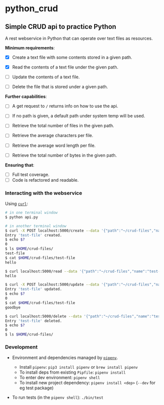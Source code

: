 # python_crud

## Simple CRUD api to practice Python

A rest webservice in Python that can operate over text files as resources.

**Minimum requirements**:

  - [x] Create a text file with some contents stored in a given path.
  - [x] Read the contents of a text file under the given path.
  - [ ] Update the contents of a text file.
  - [ ] Delete the file that is stored under a given path.
 
 
**Further capabilities**:

  - [ ] A get request to `/` returns info on how to use the api.
  - [ ] If no path is given, a default path under system temp will be used.
  - [ ] Retrieve the total number of files in the given path.
  - [ ] Retrieve the average characters per file.
  - [ ] Retrieve the average word length per file.
  - [ ] Retrieve the total number of bytes in the given path.


**Ensuring that**:

  - [ ] Full test coverage.
  - [ ] Code is refactored and readable.

### Interacting with the webservice

Using [`curl`](https://www.lifewire.com/example-uses-of-the-linux-curl-command-4084144):

```sh
# in one terminal window
$ python api.py

# in another terminal window
$ curl -X POST localhost:5000/create --data '{"path":"~/crud-files","name":"test-file","contents":"hello"}'
Entry 'test-file' created.
$ echo $?
0
$ ls $HOME/crud-files/
test-file
$ cat $HOME/crud-files/test-file
hello

$ curl localhost:5000/read --data '{"path":"~/crud-files","name":"test-file"}'
hello

$ curl -X POST localhost:5000/update --data '{"path":"~/crud-files","name":"test-file","contents":"goodbye"}'
Entry 'test-file' updated.
$ echo $?
0
$ cat $HOME/crud-files/test-file
goodbye

$ curl localhost:5000/delete --data '{"path":"~/crud-files","name":"test-file"}'
Entry 'test-file' deleted.
$ echo $?
0
$ ls $HOME/crud-files/

```

### Development

- Environment and dependencies managed by [`pipenv`](https://docs.pipenv.org/en/latest/).
  - Install `pipenv`: `pip3 install pipenv` or `brew install pipenv`
  - To install deps from existing `Pipfile`: `pipenv install`
  - To enter dev environment: `pipenv shell`
  - To install new project dependency: `pipenv install <dep>` (`--dev` for eg test package)

- To run tests (in the `pipenv shell`): `./bin/test`
